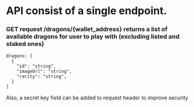 # API consist of a single endpoint.
### GET request /dragons/{wallet_address} returns a list of available dragons for user to play with (excluding listed and staked ones)
```
dragons: [ 
  {
    "id": "string", 
    "imageUrl": "string",
    "rarity": "string",
  }
]
```

Also, a secret key field can be added to request header to improve security

